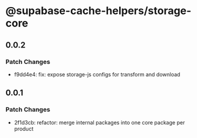 # @supabase-cache-helpers/storage-core

## 0.0.2

### Patch Changes

- f9dd4e4: fix: expose storage-js configs for transform and download

## 0.0.1

### Patch Changes

- 2f1d3cb: refactor: merge internal packages into one core package per product
